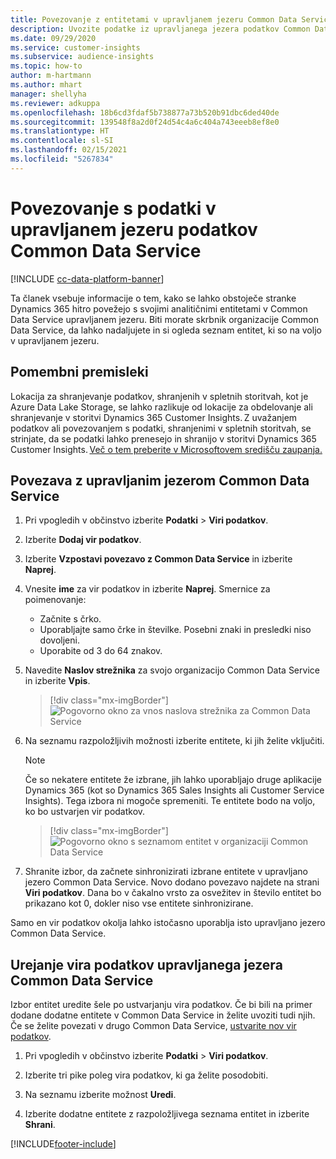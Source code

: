 ```yaml
---
title: Povezovanje z entitetami v upravljanem jezeru Common Data Service
description: Uvozite podatke iz upravljanega jezera podatkov Common Data Service.
ms.date: 09/29/2020
ms.service: customer-insights
ms.subservice: audience-insights
ms.topic: how-to
author: m-hartmann
ms.author: mhart
manager: shellyha
ms.reviewer: adkuppa
ms.openlocfilehash: 18b6cd3fdaf5b738877a73b520b91dbc6ded40de
ms.sourcegitcommit: 139548f8a2d0f24d54c4a6c404a743eeeb8ef8e0
ms.translationtype: HT
ms.contentlocale: sl-SI
ms.lasthandoff: 02/15/2021
ms.locfileid: "5267834"
---
```

# <a name="connect-to-data-in-a-common-data-service-managed-data-lake"></a>Povezovanje s podatki v upravljanem jezeru podatkov Common Data Service

[!INCLUDE [cc-data-platform-banner](../includes/cc-data-platform-banner.md)]

Ta članek vsebuje informacije o tem, kako se lahko obstoječe stranke Dynamics 365 hitro povežejo s svojimi analitičnimi entitetami v Common Data Service upravljanem jezeru. Biti morate skrbnik organizacije Common Data Service, da lahko nadaljujete in si ogleda seznam entitet, ki so na voljo v upravljanem jezeru.

## <a name="important-considerations"></a>Pomembni premisleki

Lokacija za shranjevanje podatkov, shranjenih v spletnih storitvah, kot je Azure Data Lake Storage, se lahko razlikuje od lokacije za obdelovanje ali shranjevanje v storitvi Dynamics 365 Customer Insights. Z uvažanjem podatkov ali povezovanjem s podatki, shranjenimi v spletnih storitvah, se strinjate, da se podatki lahko prenesejo in shranijo v storitvi Dynamics 365 Customer Insights. [Več o tem preberite v Microsoftovem središču zaupanja.](https://www.microsoft.com/trust-center)

## <a name="connect-to-a-common-data-service-managed-lake"></a>Povezava z upravljanim jezerom Common Data Service

1. Pri vpogledih v občinstvo izberite **Podatki** > **Viri podatkov**.

2. Izberite **Dodaj vir podatkov**.

3. Izberite **Vzpostavi povezavo z Common Data Service** in izberite **Naprej**.

4. Vnesite **ime** za vir podatkov in izberite **Naprej**. Smernice za poimenovanje: 
   - Začnite s črko.
   - Uporabljajte samo črke in številke. Posebni znaki in presledki niso dovoljeni.
   - Uporabite od 3 do 64 znakov.

5. Navedite **Naslov strežnika** za svojo organizacijo Common Data Service in izberite **Vpis**.

   > [!div class="mx-imgBorder"]
   > ![Pogovorno okno za vnos naslova strežnika za Common Data Service](media/enter-CDS-org-details.png)

6. Na seznamu razpoložljivih možnosti izberite entitete, ki jih želite vključiti.    

   > [!NOTE]
   > Če so nekatere entitete že izbrane, jih lahko uporabljajo druge aplikacije Dynamics 365 (kot so Dynamics 365 Sales Insights ali Customer Service Insights). Tega izbora ni mogoče spremeniti. Te entitete bodo na voljo, ko bo ustvarjen vir podatkov.

   > [!div class="mx-imgBorder"]
   > ![Pogovorno okno s seznamom entitet v organizaciji Common Data Service](media/select-analytical-entities.png)

7. Shranite izbor, da začnete sinhronizirati izbrane entitete v upravljano jezero Common Data Service. Novo dodano povezavo najdete na strani **Viri podatkov**. Dana bo v čakalno vrsto za osvežitev in število entitet bo prikazano kot 0, dokler niso vse entitete sinhronizirane.

Samo en vir podatkov okolja lahko istočasno uporablja isto upravljano jezero Common Data Service.

## <a name="edit-a-common-data-service-managed-lake-data-source"></a>Urejanje vira podatkov upravljanega jezera Common Data Service

Izbor entitet uredite šele po ustvarjanju vira podatkov. Če bi bili na primer dodane dodatne entitete v Common Data Service in želite uvoziti tudi njih.    
Če se želite povezati v drugo Common Data Service, [ustvarite nov vir podatkov](#connect-to-a-common-data-service-managed-lake).

1. Pri vpogledih v občinstvo izberite **Podatki** > **Viri podatkov**.

2. Izberite tri pike poleg vira podatkov, ki ga želite posodobiti.

3. Na seznamu izberite možnost **Uredi**.

4. Izberite dodatne entitete z razpoložljivega seznama entitet in izberite **Shrani**.


[!INCLUDE[footer-include](../includes/footer-banner.md)]